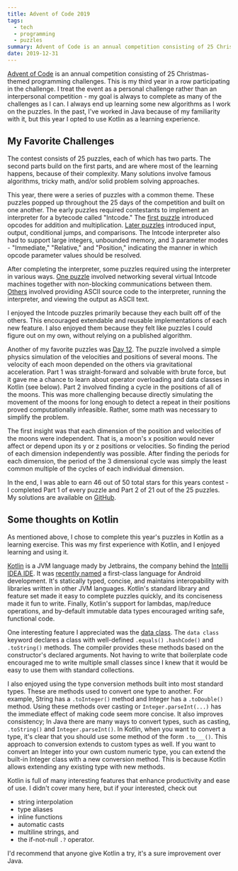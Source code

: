 ```yaml
---
title: Advent of Code 2019
tags:
  - tech
  - programming
  - puzzles
summary: Advent of Code is an annual competition consisting of 25 Christmas-themed programming challenges. This year, I was able to complete most of the puzzles. I chose to work in Kotlin as a learning exercise.
date: 2019-12-31
---
```


[Advent of Code](https://adventofcode.com/) is an annual competition consisting of 25 Christmas-themed programming challenges. This is my third year in a row participating in the challenge. I treat the event as a personal challenge rather than an interpersonal competition - my goal is always to complete as many of the challenges as I can. I always end up learning some new algorithms as I work on the puzzles. In the past, I've worked in Java because of my familiarity with it, but this year I opted to use Kotlin as a learning experience.

## My Favorite Challenges

The contest consists of 25 puzzles, each of which has two parts. The second parts build on the first parts, and are where most of the learning happens, because of their complexity. Many solutions involve famous algorithms, tricky math, and/or solid problem solving approaches.

This year, there were a series of puzzles with a common theme. These puzzles popped up throughout the 25 days of the competition and built on one another. The early puzzles required contestants to implement an interpreter for a bytecode called "Intcode." The [first puzzle](https://adventofcode.com/2019/day/2) introduced opcodes for addition and multiplication. [Later puzzles](https://adventofcode.com/2019/day/9) introduced input, output, conditional jumps, and comparisons. The Intcode interpreter also had to support large integers, unbounded memory, and 3 parameter modes - "Immediate," "Relative," and "Position," indicating the manner in which opcode parameter values should be resolved.

After completing the interpreter, some puzzles required using the interpreter in various ways. [One puzzle](https://adventofcode.com/2019/day/23) involved networking several virtual Intcode machines together with non-blocking communications between them. [Others](https://adventofcode.com/2019/day/21) involved providing ASCII source code to the interpreter, running the interpreter, and viewing the output as ASCII text.

I enjoyed the Intcode puzzles primarily because they each built off of the others. This encouraged extendable and reusable implementations of each new feature. I also enjoyed them because they felt like puzzles I could figure out on my own, without relying on a published algorithm.

Another of my favorite puzzles was [Day 12](https://adventofcode.com/2019/day/12). The puzzle involved a simple physics simulation of the velocities and positions of several moons. The velocity of each moon depended on the others via gravitational acceleration. Part 1 was straight-forward and solvable with brute force, but it gave me a chance to learn about operator overloading and data classes in Kotlin (see below). Part 2 involved finding a cycle in the positions of all of the moons. This was more challenging because directly simulating the movement of the moons for long enough to detect a repeat in their positions proved computationally infeasible. Rather, some math was necessary to simplify the problem.

The first insight was that each dimension of the position and velocities of the moons were independent. That is, a moon's x position would never affect or depend upon its y or z positions or velocities. So finding the period of each dimension independently was possible. After finding the periods for each dimension, the period of the 3 dimensional cycle was simply the least common multiple of the cycles of each individual dimension.

In the end, I was able to earn 46 out of 50 total stars for this years contest - I completed Part 1 of every puzzle and Part 2 of 21 out of the 25 puzzles. My solutions are available on [GitHub](https://github.com/pulpdrew/AoC2019).

## Some thoughts on Kotlin

As mentioned above, I chose to complete this year's puzzles in Kotlin as a learning exercise. This was my first experience with Kotlin, and I enjoyed learning and using it.

[Kotlin](https://kotlinlang.org/) is a JVM language mady by Jetbrains, the company behind the [Intellij IDEA IDE](https://www.jetbrains.com/idea/). It was [recently named](https://android-developers.googleblog.com/2017/05/android-announces-support-for-kotlin.html) a first-class language for Android development. It's statically typed, concise, and maintains interopability with libraries written in other JVM languages. Kotlin's standard library and feature set made it easy to complete puzzles quickly, and its conciseness made it fun to write. Finally, Kotlin's support for lambdas, map/reduce operations, and by-default immutable data types encouraged writing safe, functional code.

One interesting feature I appreciated was the [data class](https://kotlinlang.org/docs/reference/data-classes.html). The `data class` keyword declares a class with well-defined `.equals()` `.hashCode()` and `.toString()` methods. The compiler provides these methods based on the constructor's declared arguments. Not having to write that boilerplate code encouraged me to write multiple small classes since I knew that it would be easy to use them with standard collections.

I also enjoyed using the type conversion methods built into most standard types. These are methods used to convert one type to another. For example, String has a `.toInteger()` method and Integer has a `.toDouble()` method. Using these methods over casting or `Integer.parseInt(...)` has the immediate effect of making code seem more concise. It also improves consistency; In Java there are many ways to convert types, such as casting, `.toString()` and `Integer.parseInt()`. In Kotlin, when you want to convert a type, it's clear that you should use some method of the form `.to___()`. This approach to conversion extends to custom types as well. If you want to convert an Integer into your own custom numeric type, you can extend the built-in Integer class with a new conversion method. This is because Kotlin allows extending any existing type with new methods.

Kotlin is full of many interesting features that enhance productivity and ease of use. I didn't cover many here, but if your interested, check out

- string interpolation
- type aliases
- inline functions
- automatic casts
- multiline strings, and
- the if-not-null `.?` operator.

I'd recommend that anyone give Kotlin a try, it's a sure improvement over Java.

